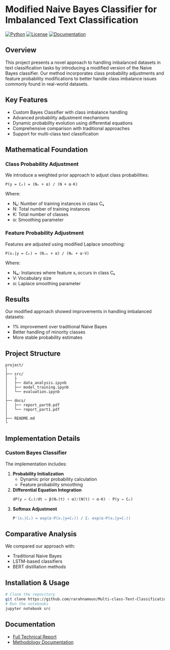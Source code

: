 # Modified Naive Bayes Classifier for Imbalanced Text Classification 
[![Python](https://img.shields.io/badge/Python-3.8%2B-blue)](https://www.python.org/)
[![License](https://img.shields.io/badge/License-MIT-green.svg)](https://opensource.org/licenses/MIT)
[![Documentation](https://img.shields.io/badge/docs-passing-brightgreen.svg)](./docs)

## Overview
This project presents a novel approach to handling imbalanced datasets in text classification tasks by introducing a modified version of the Naive Bayes classifier. Our method incorporates class probability adjustments and feature probability modifications to better handle class imbalance issues commonly found in real-world datasets.

## Key Features
- Custom Bayes Classifier with class imbalance handling
- Advanced probability adjustment mechanisms
- Dynamic probability evolution using differential equations
- Comprehensive comparison with traditional approaches
- Support for multi-class text classification

## Mathematical Foundation
### Class Probability Adjustment
We introduce a weighted prior approach to adjust class probabilities:
```
P(y = Cₖ) = (Nₖ + α) / (N + α·K)
```
Where:
- Nₖ: Number of training instances in class Cₖ
- N: Total number of training instances
- K: Total number of classes
- α: Smoothing parameter

### Feature Probability Adjustment
Features are adjusted using modified Laplace smoothing:
```
P(xᵢ|y = Cₖ) = (Nᵢₖ + α) / (Nₖ + α·V)
```
Where:
- Nᵢₖ: Instances where feature xᵢ occurs in class Cₖ
- V: Vocabulary size
- α: Laplace smoothing parameter

## Results
Our modified approach showed improvements in handling imbalanced datasets:
- 1% improvement over traditional Naive Bayes
- Better handling of minority classes
- More stable probability estimates

## Project Structure
```
project/
│
├── src/
│   ├
│   ├── data_analysis.ipynb
│   ├── model_training.ipynb
│   └── evaluation.ipynb
│
├── docs/
│   ├── report_part0.pdf
│   └── report_part1.pdf
│
├── README.md
└
```

## Implementation Details
### Custom Bayes Classifier
The implementation includes:
1. **Probability Initialization**
   - Dynamic prior probability calculation
   - Feature probability smoothing
2. **Differential Equation Integration**
   ```python
   dP(y = Cₖ)/dt = β(Nₖ(t) + α)/(N(t) + α·K) - P(y = Cₖ)
   ```
3. **Softmax Adjustment**
   ```python
   P'(xᵢ|Cₖ) = exp(α·P(xᵢ|y=Cₖ)) / Σₗ exp(α·P(xᵢ|y=Cₗ))
   ```

## Comparative Analysis
We compared our approach with:
- Traditional Naive Bayes
- LSTM-based classifiers
- BERT distillation methods

## Installation & Usage
```bash
# Clone the repository
git clone https://github.com/rarahnamoun/Multi-class-Text-Classification.git
# Run the notebooks
jupyter notebook src
```

## Documentation
- [Full Technical Report](./docs/report_part0.pdf)
- [Methodology Documentation](./docs/report_part1.pdf)
